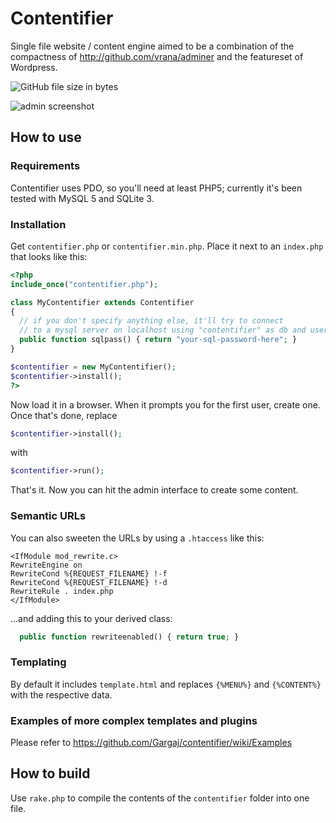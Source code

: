 # Contentifier
Single file website / content engine aimed to be a combination of the compactness
of http://github.com/vrana/adminer and the featureset of Wordpress.

![GitHub file size in bytes](https://img.shields.io/github/size/Gargaj/contentifier/contentifier.min.php.svg)

![admin screenshot](https://user-images.githubusercontent.com/1702533/27014035-87b2df36-4ef0-11e7-89fb-af5b6caf9bd5.png)

## How to use

### Requirements
Contentifier uses PDO, so you'll need at least PHP5; currently it's been tested with MySQL 5 and SQLite 3.

### Installation
Get `contentifier.php` or `contentifier.min.php`. Place it next to an `index.php` that looks like this:
``` php
<?php
include_once("contentifier.php");

class MyContentifier extends Contentifier
{
  // if you don't specify anything else, it'll try to connect
  // to a mysql server on localhost using "contentifier" as db and user name
  public function sqlpass() { return "your-sql-password-here"; }
}

$contentifier = new MyContentifier();
$contentifier->install();
?>
```
Now load it in a browser. When it prompts you for the first user, create one.
Once that's done, replace 
``` php
$contentifier->install();
```
with
``` php
$contentifier->run();
```
That's it. Now you can hit the admin interface to create some content.

### Semantic URLs
You can also sweeten the URLs by using a `.htaccess` like this:
```
<IfModule mod_rewrite.c>
RewriteEngine on
RewriteCond %{REQUEST_FILENAME} !-f
RewriteCond %{REQUEST_FILENAME} !-d
RewriteRule . index.php
</IfModule>
```
...and adding this to your derived class:
``` php
  public function rewriteenabled() { return true; }
```

### Templating
By default it includes `template.html` and replaces `{%MENU%}` and `{%CONTENT%}` with the respective data.

### Examples of more complex templates and plugins
Please refer to https://github.com/Gargaj/contentifier/wiki/Examples

## How to build
Use `rake.php` to compile the contents of the `contentifier` folder into one file.
